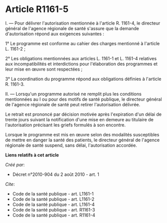 # Article R1161-5

I. ― Pour délivrer l'autorisation mentionnée à l'article R. 1161-4, le directeur général de l'agence régionale de santé
s'assure que la demande d'autorisation répond aux exigences suivantes : 

1° Le programme est conforme au cahier des charges mentionné à l'article L. 1161-2 ; 

2° Les obligations mentionnées aux articles L. 1161-1 et L. 1161-4 relatives aux incompatibilités et interdictions pour
l'élaboration des programmes et leur mise en œuvre sont respectées ; 

3° La coordination du programme répond aux obligations définies à l'article R. 1161-3.

II. ― Lorsqu'un programme autorisé ne remplit plus les conditions mentionnées au I ou pour des motifs de santé publique, le
directeur général de l'agence régionale de santé peut retirer l'autorisation délivrée. 

Le retrait est prononcé par décision motivée après l'expiration d'un délai de trente jours suivant la notification d'une mise
en demeure au titulaire de l'autorisation précisant les griefs formulés à son encontre. 

Lorsque le programme est mis en œuvre selon des modalités susceptibles de mettre en danger la santé des patients, le
directeur général de l'agence régionale de santé suspend, sans délai, l'autorisation accordée.

**Liens relatifs à cet article**

_Créé par_:

  - Décret n°2010-904 du 2 août 2010 - art. 1

_Cite_:

  - Code de la santé publique - art. L1161-1
  - Code de la santé publique - art. L1161-2
  - Code de la santé publique - art. L1161-4
  - Code de la santé publique - art. R1161-3
  - Code de la santé publique - art. R1161-4
